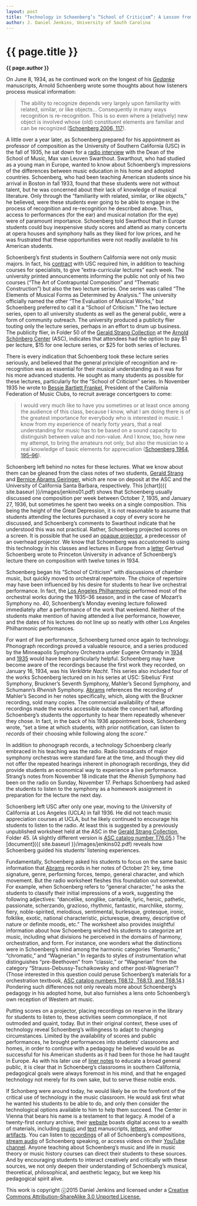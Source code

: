 ```yaml
---
layout: post
title: "Technology in Schoenberg’s “School of Criticism”: A Lesson from the Past"
author: J. Daniel Jenkins, University of South Carolina
---
```


{{ page.title }}
================

**{{ page.author }}**

On June 8, 1934, as he continued work on the longest of his [*Gedanke*](https://openlibrary.org/works/OL9266649W/The_Musical_Idea_And_the_Logic_Technique_And_Art_of_Its_Presentation) manuscripts, Arnold Schoenberg wrote some thoughts about how listeners process musical information:

> The ability to recognize depends very largely upon familiarity with related, similar, or like objects… Consequently in many ways recognition is re-recognition. This is so even where a (relatively) new object is involved whose (old) constituent elements are familiar and can be recognized ([Schoenberg 2006, 117](https://openlibrary.org/works/OL9266649W/The_Musical_Idea_And_the_Logic_Technique_And_Art_of_Its_Presentation)).

A little over a year later, as Schoenberg prepared for his appointment as professor of composition as the University of Southern California (USC) in the fall of 1935, he sat down for a [radio interview](https://openlibrary.org/works/OL3275904W/Schoenberg_and_His_World) with the Dean of the School of Music, Max van Leuven Swarthout. Swarthout, who had studied as a young man in Europe, wanted to know about Schoenberg’s impressions of the differences between music education in his home and adopted countries. Schoenberg, who had been teaching American students since his arrival in Boston in fall 1933, found that these students were not without talent, but he was concerned about their lack of knowledge of musical literature. Only through the “familiarity with related, similar, or like objects,” he believed, were these students ever going to be able to engage in the process of recognition and re-recognition he described above. Thus, access to performances (for the ear) and musical notation (for the eye) were of paramount importance. Schoenberg told Swarthout that in Europe students could buy inexpensive study scores and attend as many concerts at opera houses and symphony halls as they liked for low prices, and he was frustrated that these opportunities were not readily available to his American students.

Schoenberg’s first students in Southern California were not only music majors. In fact, his [contract](http://www.schoenberg.at/letters/search_show_letter.php?ID_Number=17930) with USC required him, in addition to teaching courses for specialists, to give “extra-curricular lectures” each week. The university printed announcements informing the public not only of his two courses (“The Art of Contrapuntal Composition” and “Thematic Construction”) but also the two lecture series. One series was called “The Elements of Musical Forms as Determined by Analysis.” The university officially named the other “The Evaluation of Musical Works,” but Schoenberg preferred to call it a “School of Criticism.” The two lecture series, open to all university students as well as the general public, were a form of community outreach. The university produced a publicity flier touting only the lecture series, perhaps in an effort to drum up business. The publicity flier, in Folder 50 of the [Gerald Strang Collection](http://www.schoenberg.at/index.php/en/?option=com_content&view=article&id=738:satellite-collection-s29) at the [Arnold Schönberg Center](http://www.schoenberg.at/index.php/en/) (ASC), indicates that attendees had the option to pay $1 per lecture, $15 for one lecture series, or $25 for both series of lectures.

There is every indication that Schoenberg took these lecture series seriously, and believed that the general principle of recognition and re-recognition was as essential for their musical understanding as it was for his more advanced students. He sought as many students as possible for these lectures, particularly for the “School of Criticism” series. In November 1935 he wrote to [Bessie Bartlett Frankel](http://www.schoenberg.at/letters/search_show_letter.php?ID_Number=2789), President of the California Federation of Music Clubs, to recruit average concertgoers to come:

> I would very much like to have you sometimes or at least once among the audience of this class, because I know, what I am doing there is of the greatest importance for everybody who is interested in music. I know from my experience of nearly forty years, that a real understanding for music has to be based on a sound capacity to distinguish between value and non-value. And I know, too, how new my attempt, to bring the amateurs not only, but also the musician to a real knowledge of basic elements for appreciation ([Schoenberg 1964, 195–96](https://openlibrary.org/books/OL7709183M/Letters)).

Schoenberg left behind no notes for these lectures. What we know about them can be gleaned from the class notes of two students, [Gerald Strang](http://www.schoenberg.at/index.php/en/?option=com_content&view=article&id=738:satellite-collection-s29) and [Bernice Abrams Geiringer](http://www.library.ucsb.edu/special-collections/performing-arts/pamss40), which are now on deposit at the ASC and the University of California Santa Barbara, respectively. This [chart]({{ site.baseurl }}/images/jenkins01.pdf) shows that Schoenberg usually discussed one composition per week between October 7, 1935, and January 27, 1936, but sometimes he spent two weeks on a single composition. This being the height of the Great Depression, it is not reasonable to assume that students attending the lectures purchased a copy of every score he discussed, and Schoenberg’s comments to Swarthout indicate that he understood this was not practical. Rather, Schoenberg projected scores on a screen. It is possible that he used an [opaque projector](http://en.wikipedia.org/wiki/Opaque_projector), a predecessor of an overhead projector. We know that Schoenberg was accustomed to using this technology in his classes and lectures in Europe from a [letter](http://www.schoenberg.at/letters/search_show_letter.php?ID_Number=2610) Gertrud Schoenberg wrote to Princeton University in advance of Schoenberg’s lecture there on composition with twelve tones in 1934.

Schoenberg began his “School of Criticism” with discussions of chamber music, but quickly moved to orchestral repertoire. The choice of repertoire may have been influenced by his desire for students to hear live orchestral performance. In fact, the [Los Angeles Philharmonic](http://www.laphil.com/philpedia/archives) performed most of the orchestral works during the 1935–36 season, and in the case of Mozart’s Symphony no. 40, Schoenberg’s Monday evening lecture followed immediately after a performance of the work that weekend. Neither of the students make mention of having attended a live performance, however, and the dates of his lectures do not line up so neatly with other Los Angeles Philharmonic performances.

For want of live performance, Schoenberg turned once again to technology. Phonograph recordings proved a valuable resource, and a series produced by the Minneapolis Symphony Orchestra under Eugene Ormandy in [1934](http://www.library.upenn.edu/exhibits/music/ormandy_minn/case6.html) and [1935](http://www.library.upenn.edu/exhibits/music/ormandy_minn/case7.html) would have been particularly helpful. Schoenberg may have become aware of the recordings because the first work they recorded, on January 16, 1934, was his *Verklärte Nacht*. This series also included four of the works Schoenberg lectured on in his series at USC: Sibelius’ First Symphony, Bruckner’s Seventh Symphony, Mahler’s Second Symphony, and Schumann’s *Rhenish* Symphony. [Abrams](http://www.library.ucsb.edu/special-collections/performing-arts/pamss40) references the recording of Mahler’s Second in her notes specifically, which, along with the Bruckner recording, sold many copies. The commercial availability of these recordings made the works accessible outside the concert hall, affording Schoenberg’s students the opportunity to hear them repeatedly whenever they chose. In fact, in the back of his 1936 appointment book, Schoenberg wrote, “set a time at which students, with prior notification, can listen to *records* of their choosing while following along the *score*.”

In addition to phonograph records, a technology Schoenberg clearly embraced in his teaching was the radio. Radio broadcasts of major symphony orchestras were standard fare at the time, and though they did not offer the repeated hearings inherent in phonograph recordings, they did provide students an economical way to experience a live performance. Strang’s notes from November 18 indicate that the *Rhenish* Symphony had been on the radio on Sunday, November 17. Perhaps Schoenberg had asked the students to listen to the symphony as a homework assignment in preparation for the lecture the next day.

Schoenberg left USC after only one year, moving to the University of California at Los Angeles (UCLA) in fall 1936. He did not teach music appreciation courses at UCLA, but he likely continued to encourage his students to listen to the radio. At least this is suggested by a previously unpublished worksheet held at the ASC in the [Gerald Strang Collection](http://www.schoenberg.at/index.php/en/?option=com_content&view=article&id=738:satellite-collection-s29), Folder 45. (A slightly different version is [ASC catalog number T76.05](http://www.schoenberg.at/index.php/en/archiv-2/texte).) The [document]({{ site.baseurl }}/images/jenkins02.pdf) reveals how Schoenberg guided his students’ listening experiences.

Fundamentally, Schoenberg asked his students to focus on the same basic information that [Abrams](http://www.library.ucsb.edu/special-collections/performing-arts/pamss40) records in her notes of October 21: key, time signature, genre, performing forces, tempo, general character, and which movement. But the radio worksheet fleshes this foundation out somewhat. For example, when Schoenberg refers to “general character,” he asks the students to classify their initial impressions of a work, suggesting the following adjectives: “dancelike, songlike, cantabile, lyric, heroic, pathetic, passionate, scherzando, grazioso, rhythmic, fantastic, marchlike, stormy, fiery, noble-spirited, melodious, sentimental, burlesque, grotesque, ironic, folklike, exotic, national characteristic, picturesque, dreamy, descriptive of nature or definite moods, etc.” The worksheet also provides insightful information about how Schoenberg wished his students to categorize art music, including what divisions he perceived in the domains of harmony, orchestration, and form. For instance, one wonders what the distinctions were in Schoenberg’s mind among the harmonic categories “Romantic,” “chromatic,” and “Wagnerian.” In regards to styles of instrumentation what distinguishes “pre-Beethoven” from “classic,” or “Wagnerian” from the category “Strauss-Debussy-Tschaikowsky and other post-Wagnerian”? (Those interested in this question could peruse Schoenberg’s materials for a orchestration textbook, [ASC catalog numbers T68.12, T68.13, and T68.14](http://www.schoenberg.at/index.php/en/archiv-2/texte).) Pondering such differences not only reveals more about Schoenberg’s pedagogy in his adopted home, but also furnishes a lens onto Schoenberg’s own reception of Western art music.

Putting scores on a projector, placing recordings on reserve in the library for students to listen to, these activities seem commonplace, if not outmoded and quaint, today. But in their original context, these uses of technology reveal Schoenberg’s willingness to adapt to changing circumstances. Limited by the availability of scores and public performances, he brought performances into students’ classrooms and homes, in order to continue with a pedagogy he believed would be as successful for his American students as it had been for those he had taught in Europe. As with his later use of [liner notes](http://www.schoenberg.at/index.php/en/veranstaltungen-2/eventdetail/2667/-/arnold-schoenberg-symposium) to educate a broad general public, it is clear that in Schoenberg’s classrooms in southern California, pedagogical goals were always foremost in his mind, and that he engaged technology not merely for its own sake, but to serve these noble ends.

If Schonberg were around today, he would likely be on the forefront of the critical use of technology in the music classroom. He would ask first what he wanted his students to be able to do, and only then consider the technological options available to him to help them succeed. The Center in Vienna that bears his name is a testament to that legacy. A model of a twenty-first century archive, their [website](http://www.schoenberg.at/index.php/en/) boasts digital access to a wealth of materials, including [music](http://www.schoenberg.at/index.php/en/archiv-2/musik) and [text](http://www.schoenberg.at/index.php/en/archiv-2/texte) manuscripts, [letters](http://www.schoenberg.at/index.php/en/archiv-2/briefe), and other [artifacts](http://www.schoenberg.at/resources/pages/home.php). You can listen to [recordings](http://www.schoenberg.at/index.php/en/schoenberg-2/kompositionen) of all of Schoenberg’s compositions, [stream audio](http://www.schoenberg.at/index.php/en/archiv-2/schoenberg-spricht) of Schoenberg speaking, or access videos on their [YouTube channel](https://www.youtube.com/user/ascvideo). Anyone teaching about Schoenberg’s music and life in music theory or music history courses can direct their students to these sources. And by encouraging students to interact creatively and critically with these sources, we not only deepen their understanding of Schoenberg’s musical, theoretical, philosophical, and aesthetic legacy, but we keep his pedagogical spirit alive.


<p class="copyright">This work is copyright ⓒ2015 Daniel Jenkins and licensed under a <a href="http://creativecommons.org/licenses/by-sa/3.0/">Creative Commons Attribution–ShareAlike 3.0 Unported License.</p>

